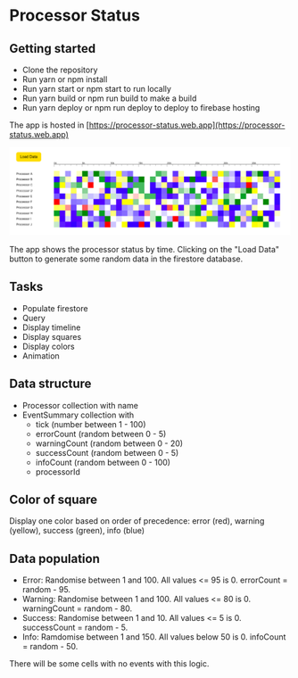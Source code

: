 # Processor Status

## Getting started

- Clone the repository
- Run yarn or npm install
- Run yarn start or npm start to run locally
- Run yarn build or npm run build to make a build
- Run yarn deploy or npm run deploy to deploy to firebase hosting

The app is hosted in [https://processor-status.web.app](https://processor-status.web.app)

![Screenshot](screenshot.png)

The app shows the processor status by time. Clicking on the "Load Data" button to generate some random data in the firestore database.

## Tasks

- Populate firestore
- Query
- Display timeline
- Display squares
- Display colors
- Animation

## Data structure

- Processor collection with name
- EventSummary collection with
  - tick (number between 1 - 100)
  - errorCount (random between 0 - 5)
  - warningCount (random between 0 - 20)
  - successCount (random between 0 - 5)
  - infoCount (random between 0 - 100)
  - processorId

## Color of square

Display one color based on order of precedence: error (red), warning (yellow), success (green), info (blue)

## Data population

- Error: Randomise between 1 and 100. All values <= 95 is 0. errorCount = random - 95.
- Warning: Randomise between 1 and 100. All values <= 80 is 0. warningCount = random - 80.
- Success: Randomise between 1 and 10. All values <= 5 is 0. successCount = random - 5.
- Info: Ramdomise between 1 and 150. All values below 50 is 0. infoCount = random - 50.

There will be some cells with no events with this logic.
